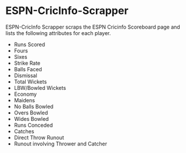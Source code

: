 # ESPN-CricInfo-Scrapper
ESPN-CricInfo Scrapper scraps the ESPN Cricinfo Scoreboard page and lists the following attributes for each player.
* Runs Scored
* Fours
* Sixes
* Strike Rate
* Balls Faced
* Dismissal
* Total Wickets
* LBW/Bowled Wickets
* Economy
* Maidens
* No Balls Bowled
* Overs Bowled
* Wides Bowled
* Runs Conceded
* Catches
* Direct Throw Runout
* Runout involving Thrower and Catcher

